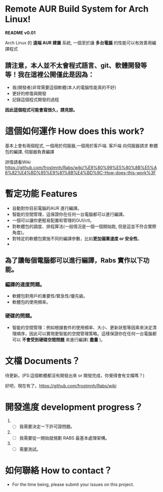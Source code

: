 # Remote AUR Build System for Arch Linux!
**README v0.01**

Arch Linux 的 **遠端 AUR 建置** 系統, 一個至於讓 **多台電腦** 的性能可以有效善用編譯程式

## 請注意，本人並不太會程式語言、git、軟體開發等等！我在這裡公開僅此是因為：

 - 我(開發者)非常需要這個軟體(本人的電腦性能真的不好)
 - 更好的修復與開發
 - 記錄這個程式開發的過程
 
**因此這個程式可能會寫很久，請見諒。**

# 這個如何運作 How does this work?
基本上會有兩個程式, 一個用於伺服器,一個用於客戶端.
客戶端 向伺服器請求 軟體包的編譯, 伺服器負責編譯

詳情請看Wiki https://github.com/frostmnh/Rabs/wiki/%E9%80%99%E5%80%8B%E5%A6%82%E4%BD%95%E9%81%8B%E4%BD%9C-How-does-this-work%3F
# 暫定功能 Features

 - 自動對你目前電腦的AUR 進行編譯。
 - 智能的空間管理，這保證你在任何一台電腦都可以進行編譯。
 - 一個可以讓你更輕易配置和管理的GUI/ctl。
 - 對軟體包的調度、排程算法(一般情況是一個一個開始跑, 但是這並不符合實際角度)。
 - 對特定的軟體包實施不同的編譯參數，比如**更加偏重速度 or 安全性**。
 - 
## 為了讓每個電腦都可以進行編譯，Rabs 實作以下功能。

### 編譯的速度問題。
 - 軟體包對用戶的重要性/緊急性/優先級。
 - 軟體包的使用頻率。

### 硬碟的問題。
 - 智能的空間管理：例如根據套件的使用頻率、大小、更新狀態等因素來決定清理順序，因此可以實現更智能的空間管理策略。這樣保證你在任何一台電腦都可以 **不會受到硬碟空間問題** 來進行編譯( **盡量** )。

# 文檔 Documents？

待更新。(PS:這個軟體都沒有開發出來 or 開發完成，你覺得會有文檔嗎？)

好吧，現在有了。https://github.com/frostmnh/Rabs/wiki


# 開發進度 development progress？
1. - [ ] 我需要決定一下許可證問題。
2. - [ ] 我需要從一開始就規劃 RABS 最基本處理架構。
3. - [ ] 需要測試。

# 如何聯絡 How to contact？

 - For the time being, please submit your issues on this project.
